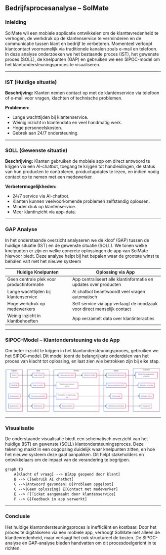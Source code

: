 ## Bedrijfsprocesanalyse – SolMate

### Inleiding

SolMate wil een mobiele applicatie ontwikkelen om de klanttevredenheid te verhogen, de werkdruk op de klantenservice te verminderen en de communicatie tussen klant en bedrijf te verbeteren. Momenteel verloopt klantcontact voornamelijk via traditionele kanalen zoals e-mail en telefoon. In deze analyse onderzoeken we het bestaande proces (IST), het gewenste proces (SOLL), de knelpunten (GAP) en gebruiken we een SIPOC-model om het klantondersteuningsproces te visualiseren.

---

### IST (Huidige situatie)

**Beschrijving:** Klanten nemen contact op met de klantenservice via telefoon of e-mail voor vragen, klachten of technische problemen.

**Problemen:**

* Lange wachttijden bij klantenservice.
* Weinig inzicht in klantendata en veel handmatig werk.
* Hoge personeelskosten.
* Gebrek aan 24/7 ondersteuning.

---

### SOLL (Gewenste situatie)

**Beschrijving:** Klanten gebruiken de mobiele app om direct antwoord te krijgen via een AI-chatbot, toegang te krijgen tot handleidingen, de status van hun producten te controleren, productupdates te lezen, en indien nodig contact op te nemen met een medewerker.

**Verbetermogelijkheden:**

* 24/7 service via AI-chatbot.
* Klanten kunnen veelvoorkomende problemen zelfstandig oplossen.
* Minder druk op klantenservice.
* Meer klantinzicht via app-data.

---

### GAP Analyse
In het onderstaande overzicht analyseren we de kloof (GAP) tussen de huidige situatie (IST) en de gewenste situatie (SOLL). We tonen welke knelpunten er zijn en welke concrete oplossingen de app van SolMate hiervoor biedt. Deze analyse helpt bij het bepalen waar de grootste winst te behalen valt met het nieuwe systeem

| Huidige Knelpunten                        | Oplossing via App                                                       |
| ----------------------------------------- | ----------------------------------------------------------------------- |
| Geen centrale plek voor productinformatie | App centraliseert alle klantinformatie en updates over producten        |
| Lange wachttijden bij klantenservice      | AI chatbot beantwoordt veel vragen automatisch                          |
| Hoge werkdruk op medewerkers              | Self service via app verlaagt de noodzaak voor direct menselijk contact |
| Weinig inzicht in klantbehoeften          | App verzamelt data over klantinteracties                                |

---

### SIPOC-Model – Klantondersteuning via de App

Om beter inzicht te krijgen in het klantondersteuningsproces, gebruiken we het SIPOC-model. Dit model toont de belangrijkste onderdelen van het proces van klacht tot oplossing, en laat zien wie betrokken zijn bij elke stap.

![SIPOC Diagram](SIPOC_diagram.png)


---

### Visualisatie
De onderstaande visualisatie biedt een schematisch overzicht van het huidige (IST) en gewenste (SOLL) klantondersteuningsproces. Deze tekening maakt in een oogopslag duidelijk waar knelpunten zitten, en hoe het nieuwe systeem deze gaat aanpakken. Dit helpt stakeholders en ontwikkelaars om de impact van de verandering te begrijpen.

```mermaid
graph TD
    A[Klacht of vraag] --> B[App geopend door klant]
    B --> C[Gebruik AI chatbot]
    C -->|Antwoord gevonden| D[Probleem opgelost]
    C -->|Geen oplossing| E[Contact met medewerker]
    E --> F[Ticket aangemaakt door klantenservice]
    F --> G[Feedback in app verwerkt]
```

---

### Conclusie

Het huidige klantondersteuningsproces is inefficiënt en kostbaar. Door het proces te digitaliseren via een mobiele app, verhoogt SolMate niet alleen de klanttevredenheid, maar verlaagt het ook structureel de kosten. De SIPOC-analyse en GAP-analyse bieden handvatten om dit procesdoelgericht in te richten.

